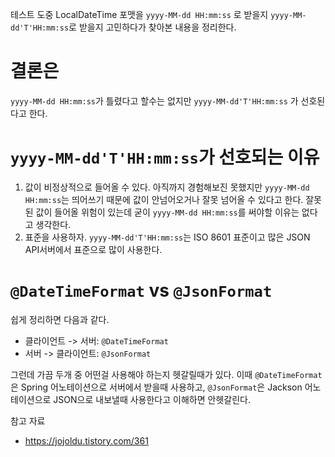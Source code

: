 테스트 도중 LocalDateTime 포맷을 `yyyy-MM-dd HH:mm:ss` 로 받을지 `yyyy-MM-dd'T'HH:mm:ss`로 받을지 고민하다가 찾아본 내용을 정리한다.

# 결론은
`yyyy-MM-dd HH:mm:ss`가 틀렸다고 할수는 없지만 `yyyy-MM-dd'T'HH:mm:ss` 가 선호된다고 한다. 

# `yyyy-MM-dd'T'HH:mm:ss`가 선호되는 이유
1. 값이 비정상적으로 들어올 수 있다.
	아직까지 경험해보진 못했지만 `yyyy-MM-dd HH:mm:ss`는 띄어쓰기 때문에 값이 안넘어오거나 잘못 넘어올 수 있다고 한다. 잘못된 값이 들어올 위험이 있는데 굳이 `yyyy-MM-dd HH:mm:ss`를 써야할 이유는 없다고 생각한다.
2. 표준을 사용하자.
	`yyyy-MM-dd'T'HH:mm:ss`는 ISO 8601 표준이고 많은 JSON API서버에서 표준으로 많이 사용한다.

# `@DateTimeFormat` vs `@JsonFormat`
쉽게 정리하면 다음과 같다.
- 클라이언트 -> 서버: `@DateTimeFormat`
- 서버 -> 클라이언트: `@JsonFormat`

그런데 가끔 두개 중 어떤걸 사용해야 하는지 헷갈릴때가 있다. 이때 `@DateTimeFormat`은 Spring 어노테이션으로 서버에서 받을때 사용하고, `@JsonFormat`은 Jackson 어노테이션으로 JSON으로 내보낼때 사용한다고 이해하면 안헷갈린다.


참고 자료
- https://jojoldu.tistory.com/361